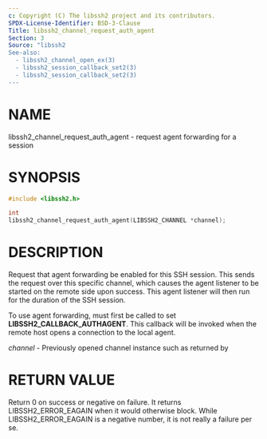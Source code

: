 ```yaml
---
c: Copyright (C) The libssh2 project and its contributors.
SPDX-License-Identifier: BSD-3-Clause
Title: libssh2_channel_request_auth_agent
Section: 3
Source: "libssh2
See-also:
  - libssh2_channel_open_ex(3)
  - libssh2_session_callback_set2(3)
  - libssh2_session_callback_set2(3)
---
```


# NAME

libssh2_channel_request_auth_agent - request agent forwarding for a session

# SYNOPSIS

~~~c
#include <libssh2.h>

int
libssh2_channel_request_auth_agent(LIBSSH2_CHANNEL *channel);
~~~

# DESCRIPTION

Request that agent forwarding be enabled for this SSH session. This sends the
request over this specific channel, which causes the agent listener to be
started on the remote side upon success. This agent listener will then run
for the duration of the SSH session.

To use agent forwarding,
must first be called to set **LIBSSH2_CALLBACK_AUTHAGENT**.
This callback will be invoked when the remote host opens a connection to the
local agent.

*channel* - Previously opened channel instance such as returned by

# RETURN VALUE

Return 0 on success or negative on failure. It returns
LIBSSH2_ERROR_EAGAIN when it would otherwise block. While
LIBSSH2_ERROR_EAGAIN is a negative number, it is not really a failure per se.
